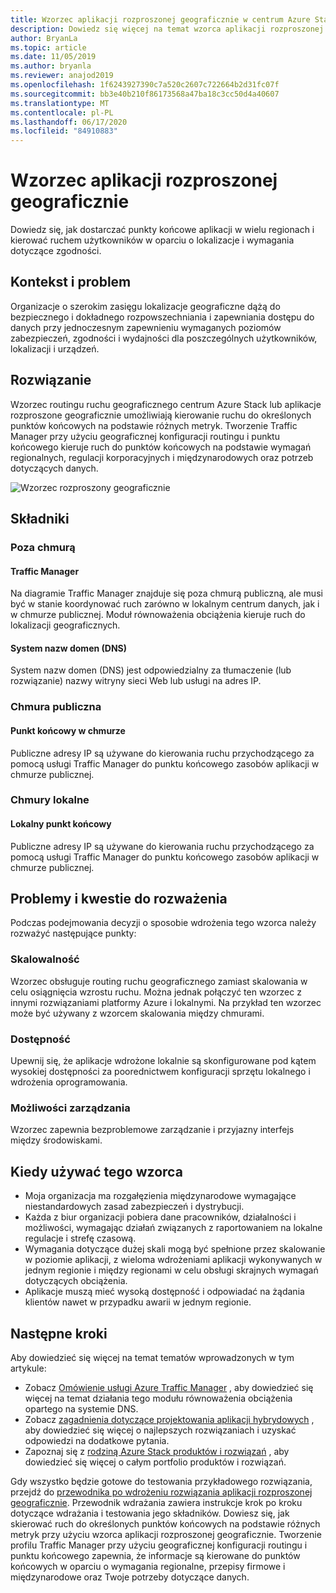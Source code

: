 ```yaml
---
title: Wzorzec aplikacji rozproszonej geograficznie w centrum Azure Stack
description: Dowiedz się więcej na temat wzorca aplikacji rozproszonej geograficznej dla inteligentnej krawędzi za pomocą platformy Azure i usługi Azure Stack Hub.
author: BryanLa
ms.topic: article
ms.date: 11/05/2019
ms.author: bryanla
ms.reviewer: anajod2019
ms.openlocfilehash: 1f6243927390c7a520c2607c722664b2d31fc07f
ms.sourcegitcommit: bb3e40b210f86173568a47ba18c3cc50d4a40607
ms.translationtype: MT
ms.contentlocale: pl-PL
ms.lasthandoff: 06/17/2020
ms.locfileid: "84910883"
---
```

# <a name="geo-distributed-app-pattern"></a>Wzorzec aplikacji rozproszonej geograficznie

Dowiedz się, jak dostarczać punkty końcowe aplikacji w wielu regionach i kierować ruchem użytkowników w oparciu o lokalizacje i wymagania dotyczące zgodności.

## <a name="context-and-problem"></a>Kontekst i problem

Organizacje o szerokim zasięgu lokalizacje geograficzne dążą do bezpiecznego i dokładnego rozpowszechniania i zapewniania dostępu do danych przy jednoczesnym zapewnieniu wymaganych poziomów zabezpieczeń, zgodności i wydajności dla poszczególnych użytkowników, lokalizacji i urządzeń.

## <a name="solution"></a>Rozwiązanie

Wzorzec routingu ruchu geograficznego centrum Azure Stack lub aplikacje rozproszone geograficznie umożliwiają kierowanie ruchu do określonych punktów końcowych na podstawie różnych metryk. Tworzenie Traffic Manager przy użyciu geograficznej konfiguracji routingu i punktu końcowego kieruje ruch do punktów końcowych na podstawie wymagań regionalnych, regulacji korporacyjnych i międzynarodowych oraz potrzeb dotyczących danych.

![Wzorzec rozproszony geograficznie](media/pattern-geo-distributed/geo-distribution.png)

## <a name="components"></a>Składniki

### <a name="outside-the-cloud"></a>Poza chmurą

#### <a name="traffic-manager"></a>Traffic Manager

Na diagramie Traffic Manager znajduje się poza chmurą publiczną, ale musi być w stanie koordynować ruch zarówno w lokalnym centrum danych, jak i w chmurze publicznej. Moduł równoważenia obciążenia kieruje ruch do lokalizacji geograficznych.

#### <a name="domain-name-system-dns"></a>System nazw domen (DNS)

System nazw domen (DNS) jest odpowiedzialny za tłumaczenie (lub rozwiązanie) nazwy witryny sieci Web lub usługi na adres IP.

### <a name="public-cloud"></a>Chmura publiczna

#### <a name="cloud-endpoint"></a>Punkt końcowy w chmurze

Publiczne adresy IP są używane do kierowania ruchu przychodzącego za pomocą usługi Traffic Manager do punktu końcowego zasobów aplikacji w chmurze publicznej.  

### <a name="local-clouds"></a>Chmury lokalne

#### <a name="local-endpoint"></a>Lokalny punkt końcowy

Publiczne adresy IP są używane do kierowania ruchu przychodzącego za pomocą usługi Traffic Manager do punktu końcowego zasobów aplikacji w chmurze publicznej.

## <a name="issues-and-considerations"></a>Problemy i kwestie do rozważenia

Podczas podejmowania decyzji o sposobie wdrożenia tego wzorca należy rozważyć następujące punkty:

### <a name="scalability"></a>Skalowalność

Wzorzec obsługuje routing ruchu geograficznego zamiast skalowania w celu osiągnięcia wzrostu ruchu. Można jednak połączyć ten wzorzec z innymi rozwiązaniami platformy Azure i lokalnymi. Na przykład ten wzorzec może być używany z wzorcem skalowania między chmurami.

### <a name="availability"></a>Dostępność

Upewnij się, że aplikacje wdrożone lokalnie są skonfigurowane pod kątem wysokiej dostępności za poorednictwem konfiguracji sprzętu lokalnego i wdrożenia oprogramowania.

### <a name="manageability"></a>Możliwości zarządzania

Wzorzec zapewnia bezproblemowe zarządzanie i przyjazny interfejs między środowiskami.

## <a name="when-to-use-this-pattern"></a>Kiedy używać tego wzorca

- Moja organizacja ma rozgałęzienia międzynarodowe wymagające niestandardowych zasad zabezpieczeń i dystrybucji.
- Każda z biur organizacji pobiera dane pracowników, działalności i możliwości, wymagając działań związanych z raportowaniem na lokalne regulacje i strefę czasową.
- Wymagania dotyczące dużej skali mogą być spełnione przez skalowanie w poziomie aplikacji, z wieloma wdrożeniami aplikacji wykonywanych w jednym regionie i między regionami w celu obsługi skrajnych wymagań dotyczących obciążenia.
- Aplikacje muszą mieć wysoką dostępność i odpowiadać na żądania klientów nawet w przypadku awarii w jednym regionie.

## <a name="next-steps"></a>Następne kroki

Aby dowiedzieć się więcej na temat tematów wprowadzonych w tym artykule:

- Zobacz [Omówienie usługi Azure Traffic Manager](/azure/traffic-manager/traffic-manager-overview) , aby dowiedzieć się więcej na temat działania tego modułu równoważenia obciążenia opartego na systemie DNS.
- Zobacz [zagadnienia dotyczące projektowania aplikacji hybrydowych](overview-app-design-considerations.md) , aby dowiedzieć się więcej o najlepszych rozwiązaniach i uzyskać odpowiedzi na dodatkowe pytania.
- Zapoznaj się z [rodziną Azure Stack produktów i rozwiązań](/azure-stack) , aby dowiedzieć się więcej o całym portfolio produktów i rozwiązań.

Gdy wszystko będzie gotowe do testowania przykładowego rozwiązania, przejdź do [przewodnika po wdrożeniu rozwiązania aplikacji rozproszonej geograficznie](solution-deployment-guide-geo-distributed.md). Przewodnik wdrażania zawiera instrukcje krok po kroku dotyczące wdrażania i testowania jego składników. Dowiesz się, jak skierować ruch do określonych punktów końcowych na podstawie różnych metryk przy użyciu wzorca aplikacji rozproszonej geograficznie. Tworzenie profilu Traffic Manager przy użyciu geograficznej konfiguracji routingu i punktu końcowego zapewnia, że informacje są kierowane do punktów końcowych w oparciu o wymagania regionalne, przepisy firmowe i międzynarodowe oraz Twoje potrzeby dotyczące danych.
